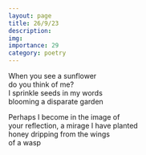 ```yaml
---
layout: page
title: 26/9/23
description: 
img:
importance: 29
category: poetry
---
```


When you see a sunflower <br/>
do you think of me? <br/>
I sprinkle seeds in my words <br/>
blooming a disparate garden

Perhaps I become in the image of <br/>
your reflection, a mirage I have planted <br/>
honey dripping from the wings <br/>
of a wasp
